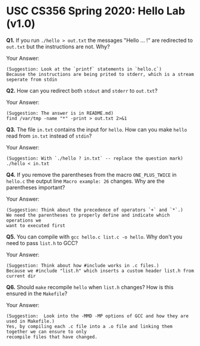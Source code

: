 # USC CS356 Spring 2020: Hello Lab (v1.0)


**Q1.** If you run `./hello > out.txt` the messages "Hello ... !" are
redirected to `out.txt` but the instructions are not. Why?

Your Answer:
```
(Suggestion: Look at the `printf` statements in `hello.c`)
Because the instructions are being prited to stderr, which is a stream seperate from stdin

```


**Q2.** How can you redirect both `stdout` and `stderr` to `out.txt`?

Your Answer:
```
(Suggestion: The answer is in README.md)
find /var/tmp -name "*" -print > out.txt 2>&1

```


**Q3.** The file `in.txt` contains the input for `hello`. How can you make
`hello` read from `in.txt` instead of `stdin`?

Your Answer:
```
(Suggestion: With `./hello ? in.txt` -- replace the question mark)
./hello < in.txt

```


**Q4.** If you remove the parentheses from the macro `ONE_PLUS_TWICE` in
`hello.c` the output line `Macro example: 26` changes. Why are the parentheses
important?

Your Answer:
```
(Suggestion: Think about the precedence of operators `+` and `*`.)
We need the parentheses to properly define and indicate which operations we
want to executed first

```


**Q5.** You can compile with `gcc hello.c list.c -o hello`. Why don't you
need to pass `list.h` to GCC?

Your Answer:
```
(Suggestion: Think about how #include works in .c files.)
Because we #include "list.h" which inserts a custom header list.h from current dir

```

**Q6.** Should `make` recompile `hello` when `list.h` changes? How is this
ensured in the `Makefile`?

Your Answer:
```
(Suggestion:  Look into the -MMD -MP options of GCC and how they are used in Makefile.)
Yes, by compiling each .c file into a .o file and linking them together we can ensure to only
recompile files that have changed.

```
